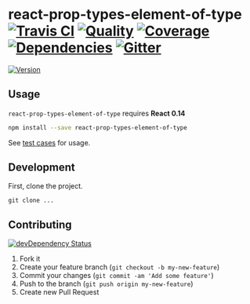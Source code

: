 # react-prop-types-element-of-type [![Travis CI][travis-image]][travis-url] [![Quality][codeclimate-image]][codeclimate-url] [![Coverage][codeclimate-coverage-image]][codeclimate-coverage-url] [![Dependencies][gemnasium-image]][gemnasium-url] [![Gitter][gitter-image]][gitter-url]
>

[![Version][npm-image]][npm-url]


## Usage

`react-prop-types-element-of-type` requires __React 0.14__

```sh
npm install --save react-prop-types-element-of-type
```

See [test cases](https://github.com/tomchentw/react-prop-types-element-of-type/blob/master/src/__tests__/index.spec.js) for usage.


## Development

First, clone the project.

```shell
git clone ...
```


## Contributing

[![devDependency Status][david-dm-image]][david-dm-url]

1. Fork it
2. Create your feature branch (`git checkout -b my-new-feature`)
3. Commit your changes (`git commit -am 'Add some feature'`)
4. Push to the branch (`git push origin my-new-feature`)
5. Create new Pull Request


[npm-image]: https://img.shields.io/npm/v/react-prop-types-element-of-type.svg?style=flat-square
[npm-url]: https://www.npmjs.org/package/react-prop-types-element-of-type

[travis-image]: https://img.shields.io/travis/tomchentw/react-prop-types-element-of-type.svg?style=flat-square
[travis-url]: https://travis-ci.org/tomchentw/react-prop-types-element-of-type
[codeclimate-image]: https://img.shields.io/codeclimate/github/tomchentw/react-prop-types-element-of-type.svg?style=flat-square
[codeclimate-url]: https://codeclimate.com/github/tomchentw/react-prop-types-element-of-type
[codeclimate-coverage-image]: https://img.shields.io/codeclimate/coverage/github/tomchentw/react-prop-types-element-of-type.svg?style=flat-square
[codeclimate-coverage-url]: https://codeclimate.com/github/tomchentw/react-prop-types-element-of-type
[gemnasium-image]: https://img.shields.io/gemnasium/tomchentw/react-prop-types-element-of-type.svg?style=flat-square
[gemnasium-url]: https://gemnasium.com/tomchentw/react-prop-types-element-of-type
[gitter-image]: https://badges.gitter.im/Join%20Chat.svg
[gitter-url]: https://gitter.im/tomchentw/react-prop-types-element-of-type?utm_source=badge&utm_medium=badge&utm_campaign=pr-badge&utm_content=badge
[david-dm-image]: https://img.shields.io/david/dev/tomchentw/react-prop-types-element-of-type.svg?style=flat-square
[david-dm-url]: https://david-dm.org/tomchentw/react-prop-types-element-of-type#info=devDependencies

